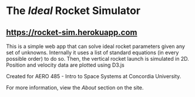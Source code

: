 # The *Ideal* Rocket Simulator
## https://rocket-sim.herokuapp.com

This is a simple web app that can solve ideal rocket parameters given any set of unknowns. Internally it uses a list of standard equations (in every possible order) to do so. Then, the vertical rocket launch is simulated in 2D. Position and velocity data are plotted using D3.js

Created for AERO 485 - Intro to Space Systems at Concordia University.

For more information, view the *About* section on the site.
